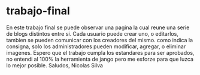 # trabajo-final

En este trabajo final se puede observar una pagina la cual reune una serie de blogs distintos entre si.
Cada usuario puede crear uno, o editarlos, tambien se pueden comunicar con los creadores del mismo.
como indica la consigna, solo los administradores pueden modificar, agregar, o eliminar imagenes.
Espero que el trabajo cumpla los estandares para ser aprobados, no entendi al 100% la herramienta de jango pero
me esforze para que luzca lo mejor posible.
Saludos, Nicolas Silva

